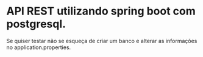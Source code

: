 # API REST utilizando spring boot com postgresql.

Se quiser testar não se esqueça de criar um banco e alterar as informações no application.properties.

